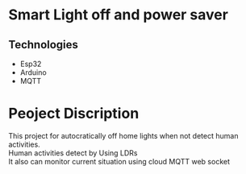 # Smart Light off and power saver

## Technologies
* Esp32
* Arduino
* MQTT

# Peoject Discription
This project for autocratically off home lights when not detect human activities. </br>
Human activities detect by Using LDRs </br>
It also can monitor current situation using cloud MQTT web socket 
